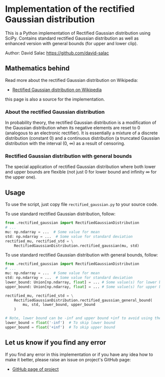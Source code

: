 # Implementation of the rectified Gaussian distribution
This is a Python implementation of Rectified Gaussian distribution using SciPy.
Contains standard rectified Gaussian distribution as well as enhanced version
with general bounds (for upper and lower clip).

Author: David Salac <https://github.com/david-salac>

## Mathematics behind
Read more about the rectified Gaussian distribution on Wikipedia:

* [Rectified Gaussian distribution on Wikipedia](https://en.wikipedia.org/wiki/Rectified_Gaussian_distribution)

this page is also a source for the implementation.

### About the rectified Gaussian distribution
In probability theory, the rectified Gaussian distribution is
a modification of the Gaussian distribution when its negative
elements are reset to 0 (analogous to an electronic rectifier).
It is essentially a mixture of a discrete distribution (constant 0)
and a continuous distribution (a truncated Gaussian distribution with
the interval (0, ∞) as a result of censoring.

### Rectified Gaussian distribution with general bounds
The special application of rectified Gaussian distribution where
both lower and upper bounds are flexible (not just 0 for lower
bound and infinity ∞ for the upper one).

## Usage
To use the script, just copy file `rectified_gaussian.py` to your source code.

To use standard rectified Gaussian distribution, follow:
```python
from .rectified_gaussian import RectifiedGaussianDistribution
# ...
mu: np.ndarray = ...  # Some value for mean
std: np.ndarray = ...  # Some value for standard deviation
rectified_mu, rectified_std = \
    RectifiedGaussianDistribution.rectified_gaussian(mu, std)
```

To use standard rectified Gaussian distribution with general bounds, follow:
```python
from .rectified_gaussian import RectifiedGaussianDistribution
# ...
mu: np.ndarray = ...  # Some value for mean
std: np.ndarray = ...  # Some value for standard deviation
lower_bound: Union[np.ndarray, float] = ... # Some value(s) for lower bound
upper_bound: Union[np.ndarray, float] = ... # Some value(s) for upper bound

rectified_mu, rectified_std = \
    RectifiedGaussianDistribution.rectified_gaussian_general_bound(
        mu, std, lower_bound, upper_bound
    )

# Note, lower bound can be -inf and upper bound +inf to avoid using them:
lower_bound = float('-inf')  # To skip lower bound
upper_bound = float('+inf')  # To skip upper bound
```

## Let us know if you find any error
If you find any error in this implementation or if you have any idea how
to make it better, please raise an issue on project's GitHub page:

* [GitHub page of project](https://github.com/david-salac/Rectified-Gaussian-distribution)
